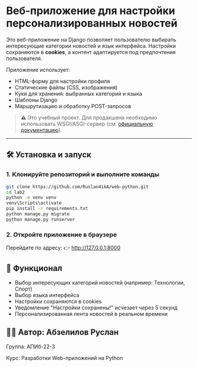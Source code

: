 # Веб-приложение для настройки персонализированных новостей

Это веб-приложение на Django позволяет пользователю выбирать интересующие категории новостей и язык интерфейса. Настройки сохраняются в **cookies**, а контент адаптируется под предпочтения пользователя.

Приложение использует:
- HTML-форму для настройки профиля
- Статические файлы (CSS, изображения)
- Куки для хранения: выбранных категорий и языка
- Шаблоны Django
- Маршрутизацию и обработку POST-запросов

> ⚠️ Это учебный проект. Для продакшена необходимо использовать WSGI/ASGI-сервер (см. [официальную документацию](https://docs.djangoproject.com/en/5.2/howto/deployment/)).

---

## 🛠️ Установка и запуск

### 1. Клонируйте репозиторий и выполните команды

```bash
git clone https://github.com/Ruslan4ikA/web-python.git
cd lab2
python -m venv venv
venv\Scripts\activate
pip install -r requirements.txt
python manage.py migrate
python manage.py runserver
```
### 2. Откройте приложение в браузере
Перейдите по адресу:
👉 http://127.0.0.1:8000

## 🧩 Функционал
- Выбор интересующих категорий новостей (например: Технологии, Спорт)
- Выбор языка интерфейса
- Настройки сохраняются в cookies
- Уведомление "Настройки сохранены!" исчезает через 5 секунд
-  Персонализированная лента новостей в реальном времени


## 🧑‍💻 Автор: Абзелилов Руслан  

Группа: АПИб-22-3  

Курс: Разработки Web-приложений на Python